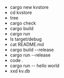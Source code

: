 - cargo new kvstore
- cd kvstore
- tree
- cargo check
- cargo build
- cargo run
- ls target/debug
- cat README.md
- cargo build --release
- cargo run --release
- code .
- cargo run -- hello world
- xxd kv.db
